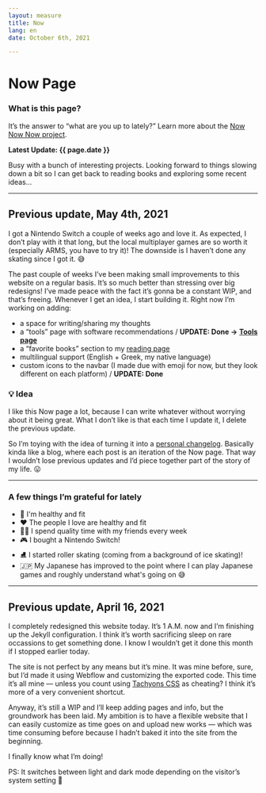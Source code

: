 ```yaml
---
layout: measure
title: Now
lang: en
date: October 6th, 2021

---
```

# Now Page

### What is this page?

It’s the answer to “what are you up to lately?” Learn more about the [Now Now Now project](https://nownownow.com/about).

**Latest Update: {{ page.date }}**

Busy with a bunch of interesting projects. Looking forward to things slowing down a bit so I can get back to reading books and exploring some recent ideas…

***

## Previous update, May 4th, 2021

I got a Nintendo Switch a couple of weeks ago and love it. As expected, I don’t play with it that long, but the local multiplayer games are so worth it (especially ARMS, you have to try it)! The downside is I haven’t done any skating since I got it. 😅

The past couple of weeks I’ve been making small improvements to this website on a regular basis. It’s so much better than stressing over big redesigns! I’ve made peace with the fact it’s gonna be a constant WIP, and that’s freeing. Whenever I get an idea, I start building it. Right now I’m working on adding:

* a space for writing/sharing my thoughts
* a “tools” page with software recommendations / **UPDATE: Done →** [**Tools page**](/tools)
* a “favorite books” section to my [reading page](/reading)
* multilingual support (English + Greek, my native language)
* custom icons to the navbar (I made due with emoji for now, but they look different on each platform) / **UPDATE: Done** 

### 💡 Idea

I like this Now page a lot, because I can write whatever without worrying about it being great. What I don’t like is that each time I update it, I delete the previous update.

So I’m toying with the idea of turning it into a [personal changelog](https://brianlovin.com/writing/make-a-personal-changelog). Basically kinda like a blog, where each post is an iteration of the Now page. That way I wouldn’t lose previous updates and I’d piece together part of the story of my life. 😛

***

### A few things I’m grateful for lately

* 💚 I'm healthy and fit
* ❤️ The people I love are healthy and fit
* 👫👭 I spend quality time with my friends every week
* 🎮 I bought a Nintendo Switch!
* ⛸️ I started roller skating (coming from a background of ice skating)!
* 🇯🇵 My Japanese has improved to the point where I can play Japanese games and roughly understand what's going on 😅

***

## Previous update, April 16, 2021

I completely redesigned this website today. It’s 1 A.M. now and I’m finishing up the Jekyll configuration. I think it’s worth sacrificing sleep on rare occassions to get something done. I know I wouldn’t get it done this month if I stopped earlier today.

The site is not perfect by any means but it’s mine. It was mine before, sure, but I’d made it using Webflow and customizing the exported code. This time it’s all mine — unless you count using [Tachyons CSS](https://annafilou.com/now/tachyons.io) as cheating? I think it’s more of a very convenient shortcut.

Anyway, it’s still a WIP and I’ll keep adding pages and info, but the groundwork has been laid. My ambition is to have a flexible website that I can easily customize as time goes on and upload new works — which was time consuming before because I hadn’t baked it into the site from the beginning.

I finally know what I’m doing!

PS: It switches between light and dark mode depending on the visitor’s system setting 🧡